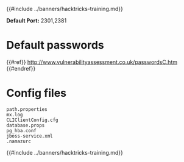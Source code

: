 {{#include ../banners/hacktricks-training.md}}

**Default Port:** 2301,2381

# **Default passwords**

{{#ref}}
http://www.vulnerabilityassessment.co.uk/passwordsC.htm
{{#endref}}

# Config files

```text
path.properties
mx.log
CLIClientConfig.cfg
database.props
pg_hba.conf
jboss-service.xml
.namazurc
```

{{#include ../banners/hacktricks-training.md}}
